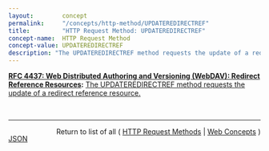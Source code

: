 ```yaml
---
layout:        concept
permalink:     "/concepts/http-method/UPDATEREDIRECTREF"
title:         "HTTP Request Method: UPDATEREDIRECTREF"
concept-name:  HTTP Request Method
concept-value: UPDATEREDIRECTREF
description: "The UPDATEREDIRECTREF method requests the update of a redirect reference resource."
---
```


**[RFC 4437: Web Distributed Authoring and Versioning (WebDAV): Redirect Reference Resources](/specs/IETF/RFC/4437 "This specification defines an extension to Web Distributed Authoring and Versioning (WebDAV) to allow clients to author HTTP redirect reference resources whose default response is an HTTP/1.1 3xx (Redirection) status code. A redirect reference makes it possible to access the target resourced indirectly through any URI mapped to the redirect reference resource. This specification does not address remapping of trees of resources or regular expression based redirections. There are no integrity guarantees associated with redirect reference resources. Other mechanisms can also be used to achieve the same functionality as this specification. This specification allows operators to experiment with this mechanism and develop experience on what is the best approach to the problem."):** [The UPDATEREDIRECTREF method requests the update of a redirect reference resource.](http://tools.ietf.org/html/rfc4437#section-7 "Read documentation for HTTP Request Method &#34;UPDATEREDIRECTREF&#34;")

<br/>
<hr/>

<p style="float : left"><a href="./UPDATEREDIRECTREF.json" title="JSON representing this particular Web Concept value">JSON</a></p>
<p style="text-align: right">Return to list of all ( <a href="../http-method/">HTTP Request Methods</a> | <a href="../">Web Concepts</a> )</p>
